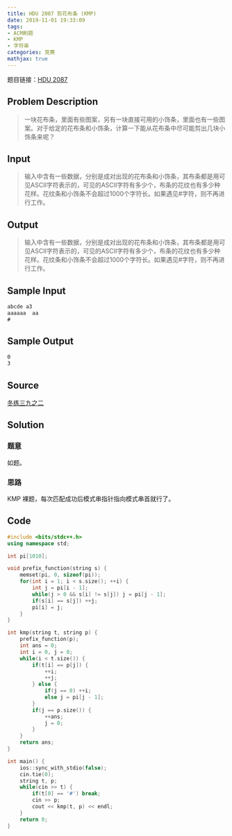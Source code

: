 ```yaml
---
title: HDU 2087 剪花布条 (KMP)
date: 2019-11-01 19:33:09
tags:
- ACM刷题
- KMP
- 字符串
categories: 竞赛
mathjax: true
---
```


题目链接：[HDU 2087](http://acm.hdu.edu.cn/showproblem.php?pid=2087)

## Problem Description
> 一块花布条，里面有些图案，另有一块直接可用的小饰条，里面也有一些图案。对于给定的花布条和小饰条，计算一下能从花布条中尽可能剪出几块小饰条来呢？
 
<!--more-->

## Input
> 输入中含有一些数据，分别是成对出现的花布条和小饰条，其布条都是用可见ASCII字符表示的，可见的ASCII字符有多少个，布条的花纹也有多少种花样。花纹条和小饰条不会超过1000个字符长。如果遇见#字符，则不再进行工作。
 

## Output
> 输入中含有一些数据，分别是成对出现的花布条和小饰条，其布条都是用可见ASCII字符表示的，可见的ASCII字符有多少个，布条的花纹也有多少种花样。花纹条和小饰条不会超过1000个字符长。如果遇见#字符，则不再进行工作。

## Sample Input

```markdown
abcde a3
aaaaaa  aa
#
```

## Sample Output

```markdown
0
3
```

## Source

[冬练三九之二](http://acm.hdu.edu.cn/search.php?field=problem&key=%B6%AC%C1%B7%C8%FD%BE%C5%D6%AE%B6%FE&source=1&searchmode=source)

## Solution

### 题意

如题。

### 思路

KMP 裸题，每次匹配成功后模式串指针指向模式串首就行了。

## Code

```cpp
#include <bits/stdc++.h>
using namespace std;

int pi[1010];

void prefix_function(string s) {
    memset(pi, 0, sizeof(pi));
    for(int i = 1; i < s.size(); ++i) {
        int j = pi[i - 1];
        while(j > 0 && s[i] != s[j]) j = pi[j - 1];
        if(s[i] == s[j]) ++j;
        pi[i] = j;
    }
}

int kmp(string t, string p) {
    prefix_function(p);
    int ans = 0;
    int i = 0, j = 0;
    while(i < t.size()) {
        if(t[i] == p[j]) {
            ++i;
            ++j;
        } else {
            if(j == 0) ++i;
            else j = pi[j - 1];
        }
        if(j == p.size()) {
            ++ans;
            j = 0;
        }
    }
    return ans;
}

int main() {
    ios::sync_with_stdio(false);
    cin.tie(0);
    string t, p;
    while(cin >> t) {
        if(t[0] == '#') break;
        cin >> p;
        cout << kmp(t, p) << endl;
    }
    return 0;
}
```